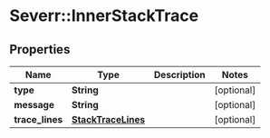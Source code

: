 # Severr::InnerStackTrace

## Properties
Name | Type | Description | Notes
------------ | ------------- | ------------- | -------------
**type** | **String** |  | [optional] 
**message** | **String** |  | [optional] 
**trace_lines** | [**StackTraceLines**](StackTraceLines.md) |  | [optional] 



